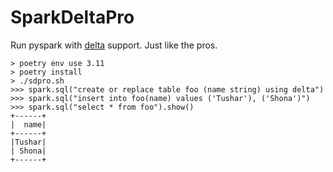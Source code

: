 # SparkDeltaPro

Run pyspark with [delta](https://delta.io/) support. Just like the pros.

```
> poetry env use 3.11
> poetry install
> ./sdpro.sh
>>> spark.sql("create or replace table foo (name string) using delta")
>>> spark.sql("insert into foo(name) values ('Tushar'), ('Shona')")
>>> spark.sql("select * from foo").show()
+------+
|  name|
+------+
|Tushar|
| Shona|
+------+
```
